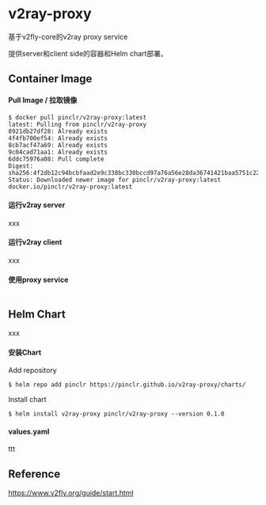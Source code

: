 # v2ray-proxy

基于v2fly-core的v2ray proxy service

提供server和client side的容器和Helm chart部署。

## Container Image

#### Pull Image / 拉取镜像

```shell
$ docker pull pinclr/v2ray-proxy:latest
latest: Pulling from pinclr/v2ray-proxy
8921db27df28: Already exists
4f4fb700ef54: Already exists
8cb7acf47a69: Already exists
9c04cad71aa1: Already exists
6ddc75976a08: Pull complete
Digest: sha256:4f2db12c94bcbfaad2e9c338bc330bccd97a76a56e28da36741421baa5751c22
Status: Downloaded newer image for pinclr/v2ray-proxy:latest
docker.io/pinclr/v2ray-proxy:latest
```

#### 运行v2ray server

xxx

#### 运行v2ray client

xxx

#### 使用proxy service

```shell

```

## Helm Chart

xxx

#### 安装Chart

Add repository

```shell
$ helm repo add pinclr https://pinclr.github.io/v2ray-proxy/charts/
```

Install chart

```shell
$ helm install v2ray-proxy pinclr/v2ray-proxy --version 0.1.0
```

#### values.yaml

ttt


## Reference

https://www.v2fly.org/guide/start.html

